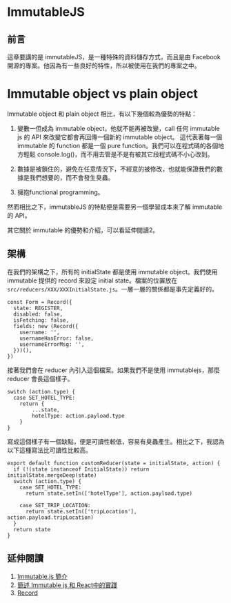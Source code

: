 # ImmutableJS

## 前言

這章要講的是 immutableJS，是一種特殊的資料儲存方式，而且是由 Facebook 開源的專案。他因為有一些良好的特性，所以被使用在我們的專案之中。

# Immutable object vs plain object 

Immutable object 和 plain object 相比，有以下幾個較為優勢的特點：

1. 變數一但成為 immutable object，他就不能再被改變，call 任何 immutable js 的 API 來改變它都會再回傳一個新的 immutable object。 這代表著每一個immutable 的 function 都是一個 pure function。我們可以在程式碼的各個地方輕鬆 console.log()，而不用去管是不是有被其它段程式碼不小心改到。

2. 數據是被鎖住的，避免在任意情況下，不經意的被修改，也就能保證我們的數據是我們想要的，而不會發生臭蟲。

3. 擁抱functional programming。

然而相比之下，immutableJS 的特點便是需要另一個學習成本來了解 immutable 的 API。

其它關於 immutable 的優勢和介紹，可以看延伸閱讀2。

## 架構

在我們的架構之下，所有的 initialState 都是使用 immutable object。我們使用 immutable 提供的 record 來設定 initial state。檔案的位置放在 ```src/reducers/XXX/XXXInitialState.js```。一層一層的關係都是事先定義好的。

```
const Form = Record({
  state: REGISTER,
  disabled: false,
  isFetching: false,
  fields: new (Record({
    username: '',
    usernameHasError: false,
    usernameErrorMsg: '',
  }))(),
})
```

接著我們會在 reducer 內引入這個檔案。如果我們不是使用 immutablejs，那麼 reducer 會長這個樣子。

```
switch (action.type) {
  case SET_HOTEL_TYPE:
	return {
		...state,
		hotelType: action.payload.type
	}
}
```
寫成這個樣子有一個缺點，便是可讀性較低，容易有臭蟲產生。相比之下，我認為以下這種寫法比可讀性比較高。

```
export default function customReducer(state = initialState, action) {
  if (!(state instanceof InitialState)) return initialState.mergeDeep(state)
  switch (action.type) {
    case SET_HOTEL_TYPE:
      return state.setIn(['hotelType'], action.payload.type)

    case SET_TRIP_LOCATION:
      return state.setIn(['tripLocation'], action.payload.tripLocation)
  }
  return state
}
```

## 延伸閱讀

1. [Immutable.js 簡介](https://rhadow.github.io/2015/05/10/flux-immutable/)
2. [簡述 Immutable js 和 React中的實踐](http://inder.com.tw/immutable-js-and-react/)
3. [Record](https://facebook.github.io/immutable-js/docs/#/Record)